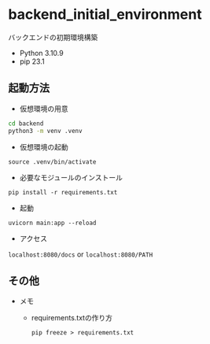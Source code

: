 # backend_initial_environment

バックエンドの初期環境構築

- Python 3.10.9
- pip 23.1

## 起動方法

- 仮想環境の用意

```bash
cd backend
python3 -m venv .venv
```

- 仮想環境の起動

```shell
source .venv/bin/activate
```

- 必要なモジュールのインストール

```shell
pip install -r requirements.txt
```

- 起動

```shell
uvicorn main:app --reload
```

- アクセス

`localhost:8080/docs` or `localhost:8080/PATH`

## その他

- メモ
  - requirements.txtの作り方

	```shell
	pip freeze > requirements.txt
	```
